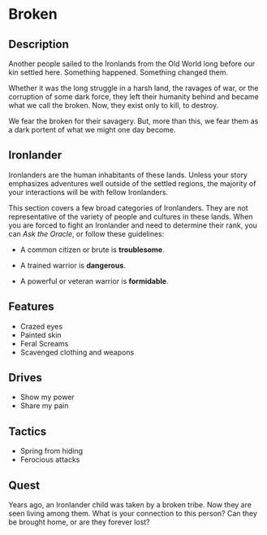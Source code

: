 # Broken

## Description
Another people sailed to the Ironlands from the Old World long before our kin settled here. Something happened. Something changed them.

 Whether it was the long struggle in a harsh land, the ravages of war, or the corruption of some dark force, they left their humanity behind and became what we call the broken. Now, they exist only to kill, to destroy.

We fear the broken for their savagery. But, more than this, we fear them as a dark portent of what we might one day become.

## Ironlander
Ironlanders are the human inhabitants of these lands. Unless your story emphasizes adventures well outside of the settled regions, the majority of your interactions will be with fellow Ironlanders.

This section covers a few broad categories of Ironlanders. They are not representative of the variety of people and cultures in these lands. When you are forced to fight an Ironlander and need to determine their rank, you can *Ask the Oracle*, or follow these guidelines:

  * A common citizen or brute is **troublesome**.

  * A trained warrior is **dangerous**.

  * A powerful or veteran warrior is **formidable**.

## Features
 - Crazed eyes
 - Painted skin
 - Feral Screams
 - Scavenged clothing and weapons

## Drives
 - Show my power
 - Share my pain

## Tactics
 - Spring from hiding
 - Ferocious attacks

## Quest
Years ago, an Ironlander child was taken by a broken tribe. Now they are seen living among them. What is your connection to this person? Can they be brought home, or are they forever lost?



